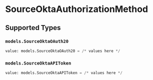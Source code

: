 # SourceOktaAuthorizationMethod


## Supported Types

### `models.SourceOktaOAuth20`

```python
value: models.SourceOktaOAuth20 = /* values here */
```

### `models.SourceOktaAPIToken`

```python
value: models.SourceOktaAPIToken = /* values here */
```

